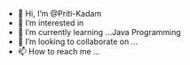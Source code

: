 - 👋 Hi, I’m @Priti-Kadam
- 👀 I’m interested in
- 🌱 I’m currently learning ...Java Programming
- 💞️ I’m looking to collaborate on ...
- 📫 How to reach me ...

<!---
Priti-Kadam/Priti-Kadam is a ✨ special ✨ repository because its `README.md` (this file) appears on your GitHub profile.
You can click the Preview link to take a look at your changes.
--->
